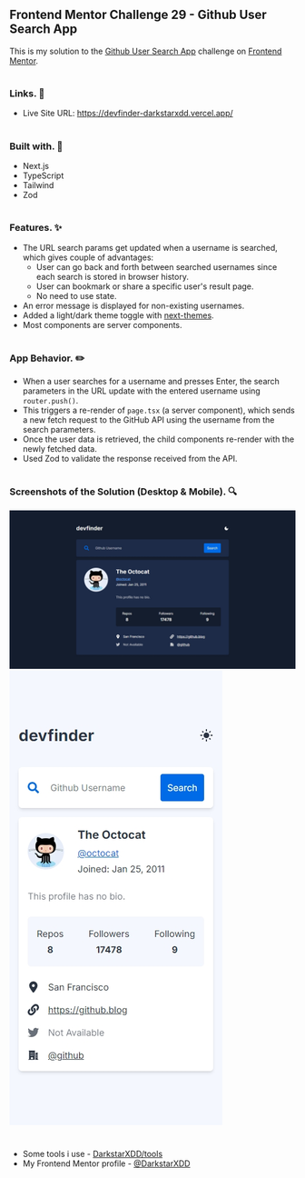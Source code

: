 ## Frontend Mentor Challenge 29 - Github User Search App

This is my solution to the [Github User Search App](https://www.frontendmentor.io/challenges/github-user-search-app-Q09YOgaH6) challenge on [Frontend Mentor](https://www.frontendmentor.io/).

#

### Links. 🔗

- Live Site URL: https://devfinder-darkstarxdd.vercel.app/

#

### Built with. 🔨

- Next.js
- TypeScript
- Tailwind
- Zod

#

### Features. ✨

- The URL search params get updated when a username is searched, which gives couple of advantages:
  - User can go back and forth between searched usernames since each search is stored in browser history.
  - User can bookmark or share a specific user's result page.
  - No need to use state.
- An error message is displayed for non-existing usernames.
- Added a light/dark theme toggle with [next-themes](https://www.npmjs.com/package/next-themes).
- Most components are server components.

#

### App Behavior. ✏️

- When a user searches for a username and presses Enter, the search parameters in the URL update with the entered username using `router.push()`.
- This triggers a re-render of `page.tsx` (a server component), which sends a new fetch request to the GitHub API using the username from the search parameters.
- Once the user data is retrieved, the child components re-render with the newly fetched data.
- Used Zod to validate the response received from the API.

#

### Screenshots of the Solution (Desktop & Mobile). 🔍

![](./solution_screenshots/screenshot_desktop.jpeg)
![](./solution_screenshots/screenshot_mobile.jpeg)

#

- Some tools i use - [DarkstarXDD/tools](https://gist.github.com/DarkstarXDD/4b1844eda12f34b667a0c36e05fcbdf9)
- My Frontend Mentor profile - [@DarkstarXDD](https://www.frontendmentor.io/profile/DarkstarXDD)
